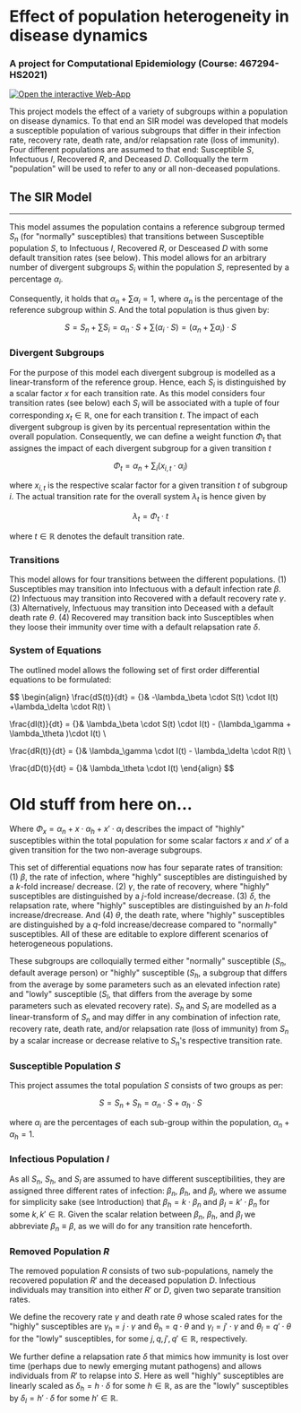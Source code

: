 # Effect of population heterogeneity in disease dynamics
### A project for Computational Epidemiology (Course: 467294-HS2021)

[![Open the interactive Web-App](https://static.streamlit.io/badges/streamlit_badge_black_white.svg)](https://share.streamlit.io/noahhenrikkleinschmidt/computational_epidemiology_sir_model/main/main.py)

This project models the effect of a variety of subgroups within a population on disease dynamics. To that end an SIR model was developed that models a susceptible population of various subgroups that differ in their infection rate, recovery rate, death rate, and/or relapsation rate (loss of immunity). Four different populations are assumed to that end: Susceptible $S$, Infectuous $I$, Recovered $R$, and Deceased $D$. Colloqually the term "population" will be used to refer to any or all non-deceased populations.

## The SIR Model
---

This model assumes the population contains a reference subgroup termed $S_n$ (for "normally" susceptibles) that transitions between Susceptible population $S$, to Infectuous $I$, Recovered $R$, or Desceased $D$ with some default transition rates (see below). This model allows for an arbitrary number of divergent subgroups $S_i$ within the population $S$, represented by a percentage $\alpha_i$. 

Consequently, it holds that $\alpha_n + \sum \alpha_i = 1$, where $\alpha_n$ is the percentage of the reference subgroup within $S$. And the total population is thus given by:

$$
S = S_n + \sum S_i = \alpha_n \cdot S + \sum (\alpha_i  \cdot S) = (\alpha_n + \sum \alpha_i)\cdot S
$$

### Divergent Subgroups

For the purpose of this model each divergent subgroup is modelled as a linear-transform of the reference group. Hence, each $S_i$ is distinguished by a scalar factor $x$ for each transition rate. As this model considers four transition rates (see below) each $S_i$ will be associated with a tuple of four corresponding $x_t \in \mathbb{R}$, one for each transition $t$. The impact of each divergent subgroup is given by its percentual representation within the overall population. Consequently, we can define a weight function $\Phi_t$ that assignes the impact of each divergent subgroup for a given transition $t$

$$
\Phi_t = \alpha_n + \sum_{i}(x_{i,t}\cdot \alpha_i)
$$

where $x_{i,t}$ is the respective scalar factor for a given transition $t$ of subgroup $i$. 
The actual transition rate for the overall system $\lambda_t$ is hence given by

$$
\lambda_t = \Phi_t \cdot t
$$

where $t \in \mathbb{R}$ denotes the default transition rate. 


### Transitions
This model allows for four transitions between the different populations. 
(1) Susceptibles may transition into Infectuous with a default infection rate $\beta$. 
(2) Infectuous may transition into Recovered with a default recovery rate $\gamma$. 
(3) Alternatively, Infectuous may transition into Deceased with a default death rate $\theta$. 
(4) Recovered may transition back into Susceptibles when they loose their immunity over time with a default relapsation rate $\delta$. 


### System of Equations 

The outlined model allows the following set of first order differential equations to be formulated:

$$
\begin{align}
\frac{dS(t)}{dt} = {}&  -\lambda_\beta \cdot S(t) \cdot I(t) +\lambda_\delta \cdot R(t) \\

\frac{dI(t)}{dt} = {}&  \lambda_\beta \cdot S(t) \cdot I(t) - (\lambda_\gamma + \lambda_\theta )\cdot I(t) \\

\frac{dR(t)}{dt} = {}& \lambda_\gamma \cdot I(t) - \lambda_\delta \cdot R(t) \\

\frac{dD(t)}{dt} = {}&  \lambda_\theta \cdot I(t)
\end{align}
$$


# Old stuff from here on...


Where $\Phi_x = \alpha_n + x\cdot \alpha_h + x'\cdot \alpha_l$ describes the impact of "highly" susceptibles within the total population for some scalar factors $x$ and $x'$ of a given transition for the two non-average subgroups. 


This set of differential equations now has four separate rates of transition: (1) $\beta$, the rate of infection, where "highly" susceptibles are distinguished by a $k$-fold increase/ decrease. (2) $\gamma$, the rate of recovery, where "highly" susceptibles are distinguished by a $j$-fold increase/decrease. (3) $\delta$, the relapsation rate, where "highly" susceptibles are distinguished by an $h$-fold increase/drecrease. And (4) $\theta$, the death rate, where "highly" susceptibles are distinguished by a $q$-fold increase/decrease compared to "normally" susceptibles. All of these are editable to explore different scenarios of heterogeneous populations. 





These subgroups are colloquially termed either "normally" susceptible ($S_n$, default average person) or "highly" susceptible ($S_h$, a subgroup that differs from the average by some parameters such as an elevated infection rate) and "lowly" susceptible ($S_l$, that differs from the average by some parameters such as elevated recovery rate). $S_h$ and $S_l$ are modelled as a linear-transform of $S_n$ and may differ in any combination of infection rate, recovery rate, death rate, and/or relapsation rate (loss of immunity) from $S_n$ by a scalar increase or decrease relative to $S_n$'s respective transition rate. 

### Susceptible Population $S$ 

This project assumes the total population $S$ consists of two groups as per:
	

$$
S = S_n + S_h = \alpha_n  \cdot S + \alpha_h \cdot S
$$

where $\alpha_i$ are the percentages of each sub-group within the population, $\alpha_n + \alpha_h = 1$. 

### Infectious Population $I$ 

As all $S_n$, $S_h$, and $S_l$ are assumed to have different susceptibilities, they are assigned three different rates of infection: $\beta_n$, $\beta_h$,  and $\beta_l$, where we assume for simplicity sake (see Introduction) that $\beta_h = k\cdot\beta_n$ and $\beta_l = k'\cdot\beta_n$ for some $k, k' \in \mathbb{R}$. Given the scalar relation between $\beta_n$, $\beta_h$, and $\beta_l$ we abbreviate $\beta_n \equiv \beta$, as we will do for any transition rate henceforth.


### Removed Population $R$ 

The removed population $R$ consists of two sub-populations, namely the recovered population $R'$ and the deceased population $D$. Infectious individuals may transition into either $R'$ or $D$, given two separate transition rates. 

We define the recovery rate $\gamma$ and death rate $\theta$ whose scaled rates for the "highly" susceptibles are $\gamma_h = j\cdot\gamma$ and $\theta_h = q \cdot \theta$ and $\gamma_l = j'\cdot\gamma$ and $\theta_l = q' \cdot \theta$ for the "lowly" susceptibles, for some $j, q, j', q' \in \mathbb{R}$, respectively.

We further define a relapsation rate $\delta$ that mimics how immunity is lost over time (perhaps due to newly emerging mutant pathogens) and allows individuals from $R'$ to relapse into $S$. Here as well "highly" susceptibles are linearly scaled as $\delta_h = h \cdot \delta$ for some $h \in \mathbb{R}$, as are the "lowly" susceptibles by $\delta_l = h' \cdot \delta$ for some $h' \in \mathbb{R}$. 